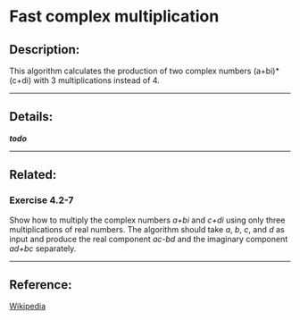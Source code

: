 Fast complex multiplication
===

Description:
---
This algorithm calculates the production of two complex numbers (a+bi)*(c+di) with 3 multiplications instead of 4.

---

Details:
---
***todo***

---
Related:
---
### Exercise 4.2-7

Show how to multiply the complex numbers *a+bi* and *c+di* using only three multiplications of real numbers. The algorithm should take *a*, *b*, *c*, and *d* as input and produce the real component *ac-bd* and the imaginary component *ad+bc* separately.

---
Reference:
---
[Wikipedia](https://en.wikipedia.org/wiki/Multiplication_algorithm#Complex_multiplication_algorithm)